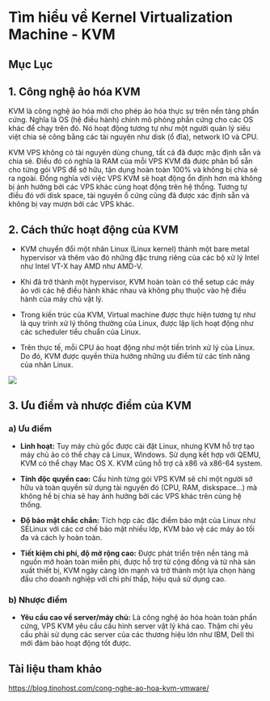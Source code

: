 # Tìm hiểu về Kernel Virtualization Machine - KVM

## Mục Lục

## 1. Công nghệ ảo hóa KVM

KVM là công nghệ ảo hóa mới cho phép ảo hóa thực sự trên nền tảng phần cứng. Nghĩa là OS (hệ điều hành) chính mô phỏng phần cứng cho các OS khác để chạy trên đó. Nó hoạt động tương tự như một người quản lý siêu việt chia sẻ công bằng các tài nguyên như disk (ổ đĩa), network IO và CPU.

KVM VPS không có tài nguyên dùng chung, tất cả đã được mặc định sẵn và chia sẻ. Điều đó có nghĩa là RAM của mỗi VPS KVM đã được phân bổ sẵn cho từng gói VPS để sở hữu, tận dụng hoàn toàn 100% và không bị chia sẻ ra ngoài. Đồng nghĩa với việc VPS KVM sẽ hoạt động ổn định hơn mà không bị ảnh hưởng bởi các VPS khác cùng hoạt động trên hệ thống. Tương tự điều đó với disk space, tài nguyên ổ cứng cũng đã được xác định sẵn và không bị vay mượn bởi các VPS khác.

## 2. Cách thức hoạt động của KVM

- KVM chuyển đổi một nhân Linux (Linux kernel) thành một bare metal hypervisor và thêm vào đó những đặc trưng riêng của các bộ xử lý Intel như Intel VT-X hay AMD như AMD-V.

- Khi đã trở thành một hypervisor, KVM hoàn toàn có thể setup các máy ảo với các hệ điều hành khác nhau và không phụ thuộc vào hệ điều hành của máy chủ vật lý.

- Trong kiến trúc của KVM, Virtual machine được thực hiện tương tự như là quy trình xử lý thông thường của Linux, được lập lịch hoạt động như các scheduler tiểu chuẩn của Linux.

- Trên thực tế, mỗi CPU ảo hoạt động như một tiến trình xử lý của Linux. Do đó, KVM được quyền thừa hưởng những ưu điểm từ các tính năng của nhân Linux.

<img src="https://blog.tinohost.com/wp-content/uploads/2019/02/kvm-kientruc.png">

## 3. Ưu điểm và nhược điểm của KVM

### a) Ưu điểm

- **Linh hoạt:** Tuy máy chủ gốc được cài đặt Linux, nhưng KVM hỗ trợ tạo máy chủ ảo có thể chạy cả Linux, Windows. Sử dụng kết hợp với QEMU, KVM có thể chạy Mac OS X. KVM cũng hỗ trợ cả x86 và x86-64 system.

- **Tính độc quyền cao:** Cấu hình từng gói VPS KVM sẽ chỉ một người sở hữu và toàn quyền sử dụng tài nguyên đó (CPU, RAM, diskspace…) mà không hề bị chia sẻ hay ảnh hưởng bởi các VPS khác trên cùng hệ thống.

- **Độ bảo mật chắc chắn:** Tích hợp các đặc điểm bảo mật của Linux như SELinux với các cơ chế bảo mật nhiều lớp, KVM bảo vệ các máy ảo tối đa và cách ly hoàn toàn.

- **Tiết kiệm chi phí, độ mở rộng cao:** Được phát triển trên nền tảng mã nguồn mở hoàn toàn miễn phí, được hỗ trợ từ cộng đồng và từ nhà sản xuất thiết bị, KVM ngày càng lớn mạnh và trở thành một lựa chọn hàng đầu cho doanh nghiệp với chi phí thấp, hiệu quả sử dụng cao.

### b) Nhược điểm

- **Yêu cầu cao về server/máy chủ:** Là công nghệ ảo hóa hoàn toàn phần cứng, VPS KVM yêu cầu cấu hình server vật lý khá cao. Thậm chí yêu cầu phải sử dụng các server của các thương hiệu lớn như IBM, Dell thì mới đảm bảo hoạt động tốt được.

## Tài liệu tham khảo

https://blog.tinohost.com/cong-nghe-ao-hoa-kvm-vmware/